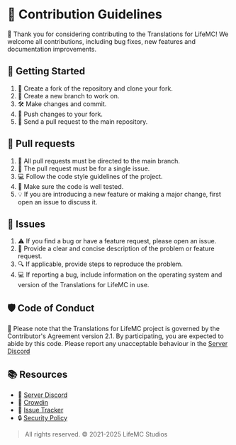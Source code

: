 # 🚀 Contribution Guidelines

 🙌 Thank you for considering contributing to the Translations for LifeMC! We welcome all contributions, including bug fixes, new features and documentation improvements.

## 🔨 Getting Started

1. 🍴 Create a fork of the repository and clone your fork.
2. 🌱 Create a new branch to work on.
3. 🛠️ Make changes and commit.
4. 📌 Push changes to your fork.
5. 🚀 Send a pull request to the main repository.

## 🤝 Pull requests

1. 🎯 All pull requests must be directed to the main branch.
2. 📝 The pull request must be for a single issue.
3. 💻 Follow the code style guidelines of the project.
4. 🧪 Make sure the code is well tested.
5. 💡 If you are introducing a new feature or making a major change, first open an issue to discuss it.

## 🐛 Issues

1. ⚠️ If you find a bug or have a feature request, please open an issue.
2. 💬 Provide a clear and concise description of the problem or feature request.
3. 🔍 If applicable, provide steps to reproduce the problem.
4. 💻 If reporting a bug, include information on the operating system and version of the Translations for LifeMC in use.

## 🛡️ Code of Conduct

🚫 Please note that the Translations for LifeMC project is governed by the Contributor's Agreement version 2.1. By participating, you are expected to abide by this code. Please report any unacceptable behaviour in the [Server Discord](https://discord.lifemcstudios.cloud)

## 📚 Resources 

- 🎤 [Server Discord](https://discord.lifemcstudios.cloud)
- 🔗 [Crowdin](https://translate.lifemcstudios.cloud)
- 🐛 [Issue Tracker](https://github.com/LifeMC-Studios/Translations-for-LifeMC/issues)
- 🔒 [Security Policy](https://github.com/LifeMC-Studios/Translations-for-LifeMC/blob/main/SECURITY.md)

> All rights reserved. © 2021-2025 LifeMC Studios
